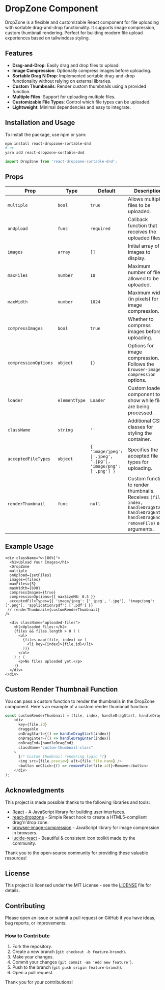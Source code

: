 # DropZone Component

DropZone is a flexible and customizable React component for file uploading with sortable drag-and-drop functionality. It supports image compression, custom thumbnail rendering. Perfect for building modern file upload experiences based on tailwindcss styling.

## Features

- **Drag-and-Drop**: Easily drag and drop files to upload.
- **Image Compression**: Optionally compress images before uploading.
- **Sortable Drag N Drop**: Implemented sortable drag-and-drop functionality without relying on external libraries.
- **Custom Thumbnails**: Render custom thumbnails using a provided function.
- **Multiple Files**: Support for uploading multiple files.
- **Customizable File Types**: Control which file types can be uploaded.
- **Lightweight**: Minimal dependencies and easy to integrate.

## Installation and Usage

To install the package, use npm or yarn:

```bash
npm install react-dropzone-sortable-dnd
# or
yarn add react-dropzone-sortable-dnd
```

```javascript
import DropZone from 'react-dropzone-sortable-dnd';

```

## Props

| Prop                | Type                 | Default                     | Description                                                                                          |
| ------------------- | -------------------- | --------------------------- | ---------------------------------------------------------------------------------------------------- |
| `multiple`          | `bool`               | `true`                      | Allows multiple files to be uploaded.                                                                |
| `onUpload`          | `func`               | `required`                  | Callback function that receives the uploaded files.                                                  |
| `images`            | `array`              | `[]`                        | Initial array of images to display.                                                                  |
| `maxFiles`          | `number`             | `10`                        | Maximum number of files allowed to be uploaded.                                                      |
| `maxWidth`          | `number`             | `1024`                      | Maximum width (in pixels) for image compression.                                                     |
| `compressImages`    | `bool`               | `true`                      | Whether to compress images before uploading.                                                         |
| `compressionOptions`| `object`             | `{}`                        | Options for image compression. Follows the `browser-image-compression` options.                      |
| `loader`            | `elementType`        | `Loader`                    | Custom loader component to show while files are being processed.                                     |
| `className`         | `string`             | `''`                        | Additional CSS classes for styling the container.                                                    |
| `acceptedFileTypes` | `object`             | `{ 'image/jpeg': ['.jpeg', '.jpg'], 'image/png': ['.png'] }` | Specifies the accepted file types for uploading.                         |
| `renderThumbnail`   | `func`               | `null`                      | Custom function to render thumbnails. Receives `(file, index, handleDragStart, handleDragEnter, handleDragEnd, removeFile)` as arguments. |

## Example Usage

    
    <div className="w-[80%]">
      <h1>Upload Your Images</h1>
      <DropZone
      multiple
      onUpload={setFiles}
      images={files}
      maxFiles={5}
      maxWidth={800}
      compressImages={true}
      compressionOptions={{ maxSizeMB: 0.5 }}
      acceptedFileTypes={{ 'image/jpeg': ['.jpeg', '.jpg'], 'image/png': ['.png'], 'application/pdf': ['.pdf'] }}
     // renderThumbnail={customRenderThumbnail}
    />

      <div className="uploaded-files">
        <h2>Uploaded Files:</h2>
        {files && files.length > 0 ? (
          <ul>
            {files.map((file, index) => (
              <li key={index}>{file.id}</li>
            ))}
          </ul>
        ) : (
          <p>No files uploaded yet.</p>
        )}
      </div>
    </div>

## Custom Render Thumbnail Function

You can pass a custom function to render the thumbnails in the DropZone component. Here's an example of a custom render thumbnail function:

```javascript
const customRenderThumbnail = (file, index, handleDragStart, handleDragEnter, handleDragEnd, removeFile) => (
    <div
      key={file.id}
      draggable
      onDragStart={() => handleDragStart(index)}
      onDragEnter={() => handleDragEnter(index)}
      onDragEnd={handleDragEnd}
      className="custom-thumbnail-class"
    >
      {/* Custom thumbnail rendering logic */}
      <img src={file.preview} alt={file.file.name} />
      <button onClick={() => removeFile(file.id)}>Remove</button>
    </div>
);
```

## Acknowledgments

This project is made possible thanks to the following libraries and tools:

- [React](https://reactjs.org/) - A JavaScript library for building user interfaces.
- [react-dropzone](https://react-dropzone.js.org/) - Simple React hook to create a HTML5-compliant drag'n'drop zone.
- [browser-image-compression](https://www.npmjs.com/package/browser-image-compression) - JavaScript library for image compression in browsers.
- [lucide-react](https://lucide.dev/) - Beautiful & consistent icon toolkit made by the community.

Thank you to the open-source community for providing these valuable resources!

## License

This project is licensed under the MIT License - see the [LICENSE](LICENSE) file for details.

## Contributing

Please open an issue or submit a pull request on GitHub if you have ideas, bug reports, or improvements.

### How to Contribute

1. Fork the repository.
2. Create a new branch (`git checkout -b feature-branch`).
3. Make your changes.
4. Commit your changes (`git commit -am 'Add new feature'`).
5. Push to the branch (`git push origin feature-branch`).
6. Open a pull request.

Thank you for your contributions!

